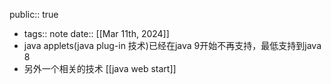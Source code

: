 public:: true

- tags:: note
  date:: [[Mar 11th, 2024]]
- java applets(java plug-in 技术)已经在java 9开始不再支持，最低支持到java 8
- 另外一个相关的技术 [[java web start]]
